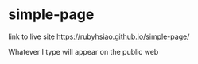 # simple-page

link to live site https://rubyhsiao.github.io/simple-page/

Whatever I type will appear on the public web
